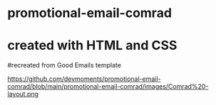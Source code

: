# promotional-email-comrad

# created with HTML and CSS

#recreated from Good Emails template

https://github.com/devmoments/promotional-email-comrad/blob/main/promotional-email-comrad/images/Comrad%20-layout.png
